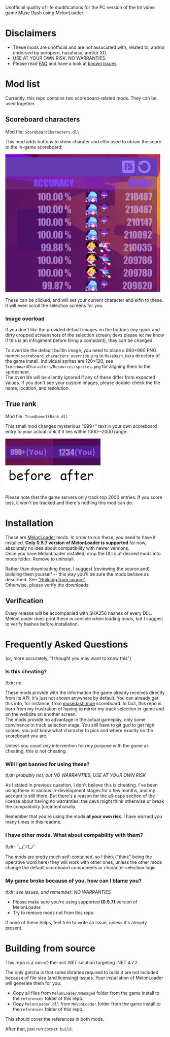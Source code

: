 Unofficial quality of life modifications for the PC version of the hit video game Muse Dash using MelonLoader.

# Disclaimers
* These mods are unofficial and are not associated with, related to, and/or endorsed by peropero, hasuhasu, and/or XD.
* USE AT YOUR OWN RISK. NO WARRANTIES.
* Please read [FAQ](#frequently-asked-questions) and have a look at [known issues](https://github.com/bnfour/md-mods/issues).

# Mod list
Currently, this repo contains two scoreboard-related mods. They can be used together.

## Scoreboard characters
Mod file: `ScoreboardCharacters.dll`

This mod adds buttons to show charater and elfin used to obtain the score to the in-game scoreboard:

![earlier in the development these were numerical IDs, so that's an improvement](readme-images/scoreboard-characters.png)

These can be clicked, and will set your current character and elfin to these. It will even scroll the selection screens for you.

### Image overload
If you don't like the provided default images on the buttons (my quick and dirty cropped screenshots of the selection screen; devs please let me know if this is an infrigiment before firing a complaint), they can be changed.

To override the default builtin image, you need to place a 960×960 PNG named `scoreboard_characters_override.png` to `MuseDash_Data` directory of the game install. Individual sprites are 120×120, see `ScoreboardCharacters/Resources/sprites.png` for aligning them to the spritesheet.  
The override will be silently ignored if any of these differ from expected values. If you don't see your custom images, please double-check the file name, location, and resolution.

## True rank
Mod file: `TrueAbove1kRank.dll`

This small mod changes mysterious "999+" text in your own scoreboard entry to your actual rank if it lies within 1000--2000 range:

![simulated image, no (you)s were harmed during production](readme-images/true-rank-showcase.png)

Please note that the game servers only track top 2000 entries. If you score less, it won't be tracked and there's nothing this mod can do.

# Installation
These are [MelonLoader](https://melonwiki.xyz/) mods. In order to run these, you need to have it installed. **Only 0.5.7 version of MelonLoader is supported** for now, absolutely no idea about compatibility with newer versions.  
Once you have MelonLoader installed, drop the DLLs of desired mods into mods folder. Remove to uninstall.

Rather than downloading these, I suggest (reviewing the source and) building them yourself -- this way you'll be sure the mods behave as described. See ["Building from source"](#building-from-source).  
Otherwise, please verify the downloads.

## Verification
Every release will be accompanied with SHA256 hashes of every DLL. MelonLoader does print these in console when loading mods, but I suggest to verify hashes before installation.

# Frequently Asked Questions
(or, more accurately, "I thought you may want to know this")
### Is this cheating?
_tl;dr: no_

These mods provide with the information the game already receives directly from its API, it's just not shown anywhere by default. You can already get this info, for instance, from [musedash.moe](https://musedash.moe/) scoreboard. In fact, this repo is born from my frustration of having to mirror my track selection in-game and on the website on another screen.  
The mods provide no advantage in the actual gameplay, only some convinence in track selection stage. You still have to git gud to get high scores; you just know what character to pick and where exactly on the scoreboard you are.

Unless you count _any_ intervention for _any_ purpose with the game as cheating, this is not cheating.

### Will I get banned for using these?
_tl;dr: probably not, but NO WARRANTIES; USE AT YOUR OWN RISK_

As I stated in previous question, I don't believe this is cheating. I've been using these in various in-development stages for a few months, and my account is still there. But there's a reason for the all-caps section of the license about having no warranties: the devs might think otherwise or break the compatibility (un)intentionally.  

Remember that you're using the mods **at your own risk**. I have warned you many times in this readme.

### I have other mods. What about compability with them?
_tl;dr: ¯\\\_(ツ)\_/¯_

The mods are pretty much self-contained, so I think ("think" being the operative word here) they will work with other ones, unless the other mods change the default scoreboard components or character selection logic.

### My game broke because of you, how can I blame you?
_tl;dr: see issues, and remember: NO WARRANTIES_

* Please make sure you're using supported **(0.5.7)** version of MelonLoader.
* Try to remove mods not from this repo.

If none of these helps, feel free to write an issue, unless it's already present.

# Building from source
This repo is a run-of-the-mill .NET solution targeting .NET 4.7.2.

The only gotcha is that some libraries required to build it are not included because of file size (and licensing) issues. Your installation of MelonLoader will generate them for you:
* Copy all files from `MelonLoader/Managed` folder from the game install to the `references` folder of this repo.
* Copy `MelonLoader.dll` from `MelonLoader` folder from the game install to the `references` folder of this repo.

This should cover the references in both mods.

After that, just run `dotnet build`.
